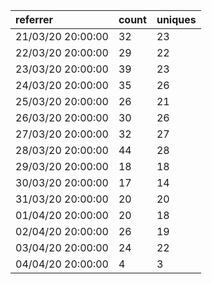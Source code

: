 | referrer          | count | uniques |
| :---------------- | :---- | :------ |
| 21/03/20 20:00:00 | 32    | 23      |
| 22/03/20 20:00:00 | 29    | 22      |
| 23/03/20 20:00:00 | 39    | 23      |
| 24/03/20 20:00:00 | 35    | 26      |
| 25/03/20 20:00:00 | 26    | 21      |
| 26/03/20 20:00:00 | 30    | 26      |
| 27/03/20 20:00:00 | 32    | 27      |
| 28/03/20 20:00:00 | 44    | 28      |
| 29/03/20 20:00:00 | 18    | 18      |
| 30/03/20 20:00:00 | 17    | 14      |
| 31/03/20 20:00:00 | 20    | 20      |
| 01/04/20 20:00:00 | 20    | 18      |
| 02/04/20 20:00:00 | 26    | 19      |
| 03/04/20 20:00:00 | 24    | 22      |
| 04/04/20 20:00:00 | 4     | 3       |